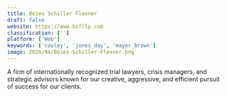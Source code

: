 ```yaml
---
title: Boies Schiller Flexner
draft: false 
website: https://www.bsfllp.com
classification: ['']
platform: ['Web']
keywords: ['cooley', 'jones_day', 'mayer_brown']
image: 2020/04/Boies-Schiller-Flexner.png
---
```

A firm of internationally recognized trial lawyers, crisis managers, and strategic advisors known for our creative, aggressive, and efficient pursuit of success for our clients.